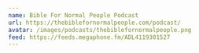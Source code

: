 ```yaml
---
name: Bible For Normal People Podcast
url: https://thebiblefornormalpeople.com/podcast/
avatar: /images/podcasts/thebiblefornormalpeople.png
feed: https://feeds.megaphone.fm/ADL4119301527
---
```

